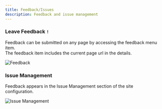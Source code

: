 ```yaml
---
title: Feedback/Issues
description: Feedback and issue management
---
```


### Leave Feedback `!`
Feedback can be submitted on any page by accessing the feedback menu item.  
The feedback item includes the current page url in the details.

![Feedback](/img/examples/feedback_create.png)  

### Issue Management 

Feedback appears in the Issue Management section of the site configuration.  

![Issue Management](/img/examples/issue_list.png)  
